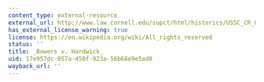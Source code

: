 ```yaml
---
content_type: external-resource
external_url: http://www.law.cornell.edu/supct/html/historics/USSC_CR_0478_0186_ZS.html
has_external_license_warning: true
license: https://en.wikipedia.org/wiki/All_rights_reserved
status: ''
title: _Bowers v. Hardwick_
uid: 17e957dc-057a-450f-923a-56b68e9e5ad8
wayback_url: ''
---
```

